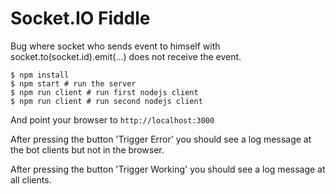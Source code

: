 
# Socket.IO Fiddle

Bug where socket who sends event to himself with socket.to(socket.id).emit(...) does not receive the event.

```
$ npm install
$ npm start # run the server
$ npm run client # run first nodejs client
$ npm run client # run second nodejs client
```

And point your browser to `http://localhost:3000`

After pressing the button 'Trigger Error' you should see a log message at the bot clients but not in the browser.

After pressing the button 'Trigger Working' you should see a log message at all clients.
